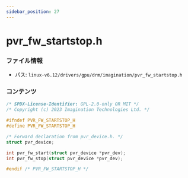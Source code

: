 ```yaml
---
sidebar_position: 27
---
```

# pvr_fw_startstop.h

### ファイル情報

- パス: `linux-v6.12/drivers/gpu/drm/imagination/pvr_fw_startstop.h`

### コンテンツ

```h
/* SPDX-License-Identifier: GPL-2.0-only OR MIT */
/* Copyright (c) 2023 Imagination Technologies Ltd. */

#ifndef PVR_FW_STARTSTOP_H
#define PVR_FW_STARTSTOP_H

/* Forward declaration from pvr_device.h. */
struct pvr_device;

int pvr_fw_start(struct pvr_device *pvr_dev);
int pvr_fw_stop(struct pvr_device *pvr_dev);

#endif /* PVR_FW_STARTSTOP_H */

```
